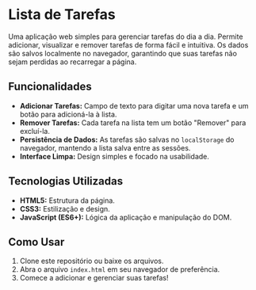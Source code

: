 # Lista de Tarefas

Uma aplicação web simples para gerenciar tarefas do dia a dia. Permite adicionar, visualizar e remover tarefas de forma fácil e intuitiva. Os dados são salvos localmente no navegador, garantindo que suas tarefas não sejam perdidas ao recarregar a página.

## Funcionalidades

- **Adicionar Tarefas:** Campo de texto para digitar uma nova tarefa e um botão para adicioná-la à lista.
- **Remover Tarefas:** Cada tarefa na lista tem um botão "Remover" para excluí-la.
- **Persistência de Dados:** As tarefas são salvas no `localStorage` do navegador, mantendo a lista salva entre as sessões.
- **Interface Limpa:** Design simples e focado na usabilidade.

## Tecnologias Utilizadas

- **HTML5:** Estrutura da página.
- **CSS3:** Estilização e design.
- **JavaScript (ES6+):** Lógica da aplicação e manipulação do DOM.

## Como Usar

1.  Clone este repositório ou baixe os arquivos.
2.  Abra o arquivo `index.html` em seu navegador de preferência.
3.  Comece a adicionar e gerenciar suas tarefas!
